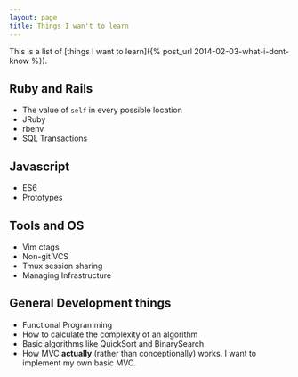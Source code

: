 ```yaml
---
layout: page
title: Things I wan't to learn
---
```

This is a list of [things I want to learn]({% post_url 2014-02-03-what-i-dont-know %}).

## Ruby and Rails

 * The value of `self` in every possible location
 * JRuby
 * rbenv
 * SQL Transactions

## Javascript

 * ES6
 * Prototypes

## Tools and OS

 * Vim ctags
 * Non-git VCS
 * Tmux session sharing
 * Managing Infrastructure

## General Development things

 * Functional Programming
 * How to calculate the complexity of an algorithm
 * Basic algorithms like QuickSort and BinarySearch
 * How MVC **actually** (rather than conceptionally) works. I want to implement my own basic MVC.
